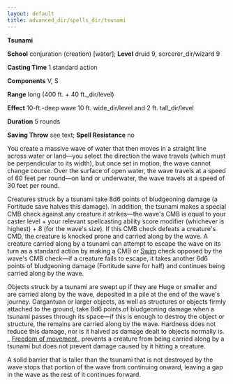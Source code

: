 ```yaml
---
layout: default
title: advanced_dir/spells_dir/tsunami
---
```

 **Tsunami**

**School** conjuration (creation) [water]; **Level** druid 9, sorcerer_dir/wizard 9

**Casting Time** 1 standard action

**Components** V, S

**Range** long (400 ft. + 40 ft._dir/level)

**Effect** 10-ft.-deep wave 10 ft. wide_dir/level and 2 ft. tall_dir/level

**Duration** 5 rounds

**Saving Throw** see text; **Spell Resistance** no

You create a massive wave of water that then moves in a straight line across water or land—you select the direction the wave travels (which must be perpendicular to its width), but once set in motion, the wave cannot change course. Over the surface of open water, the wave travels at a speed of 60 feet per round—on land or underwater, the wave travels at a speed of 30 feet per round.

Creatures struck by a tsunami take 8d6 points of bludgeoning damage (a Fortitude save halves this damage). In addition, the tsunami makes a special CMB check against any creature it strikes—the wave's CMB is equal to your caster level + your relevant spellcasting ability score modifier (whichever is highest) + 8 (for the wave's size). If this CMB check defeats a creature's CMD, the creature is knocked prone and carried along by the wave. A creature carried along by a tsunami can attempt to escape the wave on its turn as a standard action by making a CMB or [Swim](../../../../skills_dir/swim#_swim) check opposed by the wave's CMB check—if a creature fails to escape, it takes another 6d6 points of bludgeoning damage (Fortitude save for half) and continues being carried along by the wave.

Objects struck by a tsunami are swept up if they are Huge or smaller and are carried along by the wave, deposited in a pile at the end of the wave's journey. Gargantuan or larger objects, as well as structures or objects firmly attached to the ground, take 8d6 points of bludgeoning damage when a tsunami passes through its space—if this is enough to destroy the object or structure, the remains are carried along by the wave. Hardness does not reduce this damage, nor is it halved as damage dealt to objects normally is. _ [Freedom of movement](../../../../spells_dir/freedomOfMovement#_freedom-of-movement)_ prevents a creature from being carried along by a tsunami but does not prevent damage caused by it hitting a creature.

A solid barrier that is taller than the tsunami that is not destroyed by the wave stops that portion of the wave from continuing onward, leaving a gap in the wave as the rest of it continues forward.

